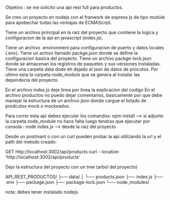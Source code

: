 Objetivo : se me solicito una api rest full para productos.

Se creo un proyecto en nodejs con el franwork de express js 
de tipo module para apobechar todas las ventajas de ECMAScript.

Tiene un archivo principal en la raiz del proyecto que contiene la logica
y configuracion de la api en javascript (index.js).

Tiene un archivo .environment para configuracion de puerto y datos locales (.env).
Tiene un achivo llamado packge.json donde se define la configuracion basica del proyecto.
Tiene un archivo packge-lock.json donde se almacenan los registros de paquetes y sus versiones instaladas.
Tiene una carpeta data dode eh dejado el json de datos de procutos.
Por ultimo esta la carpeta node_module que se genera al instalar las dependecia del proyecto.

En el archivo index.js deje linea por linea la explicacion del codigo
En el archivo productos no puedo dejar comentarios, basicamente por que debe manejar la estructura de un archivo json donde cargue el listado de prodcutos mock o mockeados.

Para correr esta api debes ejecutar los comandos:
npm install   --> si adjunto la carpeta node_module no hace falta
luego tendras que ejecutar por consola :
node index.js  --> desde la raiz del proyecto

Desde un postmant o con un curl pueden probar la api utilizando la url y el path del metodo creado:

GET http://localhost:3002/api/products
curl --location 'http://localhost:3002/api/products'

Dejo la estructura del proyecto con un tree (arbol del proyecto)

API_REST_PRODUCTOS/
├── data/
│   └── products.json
├── index.js
├── .env
├── package.json
├── package-lock.json
└── node_modules/

nota: debes tener instalado nodejs.
